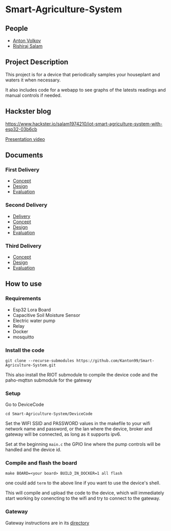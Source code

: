 # Smart-Agriculture-System

## People 

- [Anton Volkov](https://www.linkedin.com/in/anton-volkov-318746129/)
- [Rishiraj Salam](https://www.linkedin.com/in/rishiraj-salam-78ba32151/)

## Project Description
This project is for a device that periodically samples your houseplant and waters it when necessary.

It also includes code for a webapp to see graphs of the latests readings and manual controls if needed.

## Hackster blog
https://www.hackster.io/salam1974210/iot-smart-agriculture-system-with-esp32-03b6cb

[Presentation video](https://youtu.be/3S1RmD-O0Z0)
## Documents
### First Delivery

- [Concept](./First%20Delivery/Concept.md)
- [Design](./First%20Delivery/Design.md)
- [Evaluation](./First%20Delivery/Evaluation.md)

### Second Delivery
- [Delivery](./Second%20delivery/2nd%20Delivery.md)
- [Concept](./Second%20delivery/Concept.md)
- [Design](./Second%20delivery/Design.md)
- [Evaluation](./Second%20delivery/Evaluation.md)

### Third Delivery
- [Concept](./Third%20Delivery/Concept.md)
- [Design](./Third%20Delivery/Design.md)
- [Evaluation](./Third%20Delivery/Evaluation.md)

## How to use
### Requirements
- Esp32 Lora Board
- Capacitive Soil Moisture Sensor
- Electric water pump
- Relay
- Docker
- mosquitto
### Install the code
```git clone --recurse-submodules https://github.com/Kanton99/Smart-Agriculture-System.git ```

This also install the RIOT submodule to compile the device code and the paho-mqttsn submodule for the gateway

### Setup
Go to DeviceCode

```cd Smart-Agriculture-System/DeviceCode```

Set the WIFI SSID and PASSWORD values in the makefile to your wifi network name and password, or the lan where the device, broker and gateway will be connected, as long as it supports ipv6.

Set at the beginning ```main.c``` the GPIO line where the pump controls will be handled and the device id.

### Compile and flash the board

```make BOARD=<your board> BUILD_IN_DOCKER=1 all flash```

one could add ```term``` to the above line if you want to use the device's shell.

This will compile and upload the code to the device, which will immediately start working by conencting to the wifi and try to connect to the gateway.

### Gateway
Gateway instructions are in its [directory](./gateway/README.md)

